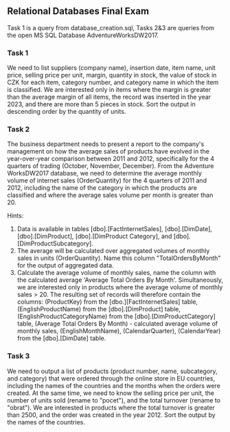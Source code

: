 ## Relational Databases Final Exam
Task 1 is a query from database_creation.sql, 
Tasks 2&3 are queries from the open MS SQL Database AdventureWorksDW2017.

### Task 1

We need to list suppliers (company name), insertion date, item name, unit price, selling price per unit, margin, quantity in stock, the value of stock in CZK for each item, category number, and category name in which the item is classified. We are interested only in items where the margin is greater than the average margin of all items, the record was inserted in the year 2023, and there are more than 5 pieces in stock. Sort the output in descending order by the quantity of units.


### Task 2

The business department needs to present a report to the company's management on how the average sales of products have evolved in the year-over-year comparison between 2011 and 2012, specifically for the 4 quarters of trading (October, November, December). From the Adventure WorksDW2017 database, we need to determine the average monthly volume of internet sales (OrderQuantity) for the 4 quarters of 2011 and 2012, including the name of the category in which the products are classified and where the average sales volume per month is greater than 20.

Hints:

1. Data is available in tables [dbo].[FactInternetSales], [dbo].[DimDate], [dbo].[DimProduct], [dbo].[DimProduct Category], and [dbo].[DimProductSubcategory].
2. The average will be calculated over aggregated volumes of monthly sales in units (OrderQuantity). Name this column "TotalOrdersByMonth" for the output of aggregated data.
3. Calculate the average volume of monthly sales, name the column with the calculated average 'Average Total Orders By Month'. Simultaneously, we are interested only in products where the average volume of monthly sales > 20. The resulting set of records will therefore contain the columns:
    (ProductKey) from the [dbo.][FactInternetSales] table,
    (EnglishProductName) from the [dbo].[DimProduct] table,
    (EnglishProductCategoryName) from the [dbo].[DimProductCategory] table,
    (Average Total Orders By Month) - calculated average volume of monthly sales,
    (EnglishMonthName), (CalendarQuarter), (CalendarYear) from the [dbo].[DimDate] table.

### Task 3

We need to output a list of products (product number, name, subcategory, and category) that were ordered through the online store in EU countries, including the names of the countries and the months when the orders were created. At the same time, we need to know the selling price per unit, the number of units sold (rename to "pocet"), and the total turnover (rename to "obrat"). We are interested in products where the total turnover is greater than 2500, and the order was created in the year 2012. Sort the output by the names of the countries.